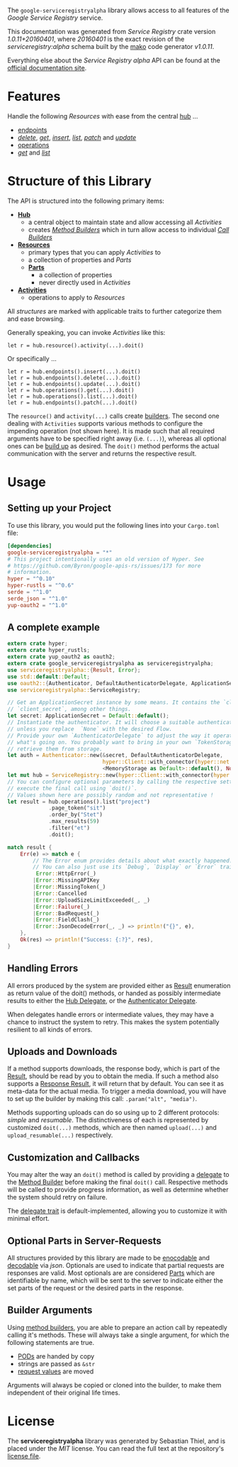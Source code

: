 <!---
DO NOT EDIT !
This file was generated automatically from 'src/mako/api/README.md.mako'
DO NOT EDIT !
-->
The `google-serviceregistryalpha` library allows access to all features of the *Google Service Registry* service.

This documentation was generated from *Service Registry* crate version *1.0.11+20160401*, where *20160401* is the exact revision of the *serviceregistry:alpha* schema built by the [mako](http://www.makotemplates.org/) code generator *v1.0.11*.

Everything else about the *Service Registry* *alpha* API can be found at the
[official documentation site](https://developers.google.com/cloud-serviceregistry/).
# Features

Handle the following *Resources* with ease from the central [hub](https://docs.rs/google-serviceregistryalpha/1.0.11+20160401/google_serviceregistryalpha/struct.ServiceRegistry.html) ... 

* [endpoints](https://docs.rs/google-serviceregistryalpha/1.0.11+20160401/google_serviceregistryalpha/struct.Endpoint.html)
 * [*delete*](https://docs.rs/google-serviceregistryalpha/1.0.11+20160401/google_serviceregistryalpha/struct.EndpointDeleteCall.html), [*get*](https://docs.rs/google-serviceregistryalpha/1.0.11+20160401/google_serviceregistryalpha/struct.EndpointGetCall.html), [*insert*](https://docs.rs/google-serviceregistryalpha/1.0.11+20160401/google_serviceregistryalpha/struct.EndpointInsertCall.html), [*list*](https://docs.rs/google-serviceregistryalpha/1.0.11+20160401/google_serviceregistryalpha/struct.EndpointListCall.html), [*patch*](https://docs.rs/google-serviceregistryalpha/1.0.11+20160401/google_serviceregistryalpha/struct.EndpointPatchCall.html) and [*update*](https://docs.rs/google-serviceregistryalpha/1.0.11+20160401/google_serviceregistryalpha/struct.EndpointUpdateCall.html)
* [operations](https://docs.rs/google-serviceregistryalpha/1.0.11+20160401/google_serviceregistryalpha/struct.Operation.html)
 * [*get*](https://docs.rs/google-serviceregistryalpha/1.0.11+20160401/google_serviceregistryalpha/struct.OperationGetCall.html) and [*list*](https://docs.rs/google-serviceregistryalpha/1.0.11+20160401/google_serviceregistryalpha/struct.OperationListCall.html)




# Structure of this Library

The API is structured into the following primary items:

* **[Hub](https://docs.rs/google-serviceregistryalpha/1.0.11+20160401/google_serviceregistryalpha/struct.ServiceRegistry.html)**
    * a central object to maintain state and allow accessing all *Activities*
    * creates [*Method Builders*](https://docs.rs/google-serviceregistryalpha/1.0.11+20160401/google_serviceregistryalpha/trait.MethodsBuilder.html) which in turn
      allow access to individual [*Call Builders*](https://docs.rs/google-serviceregistryalpha/1.0.11+20160401/google_serviceregistryalpha/trait.CallBuilder.html)
* **[Resources](https://docs.rs/google-serviceregistryalpha/1.0.11+20160401/google_serviceregistryalpha/trait.Resource.html)**
    * primary types that you can apply *Activities* to
    * a collection of properties and *Parts*
    * **[Parts](https://docs.rs/google-serviceregistryalpha/1.0.11+20160401/google_serviceregistryalpha/trait.Part.html)**
        * a collection of properties
        * never directly used in *Activities*
* **[Activities](https://docs.rs/google-serviceregistryalpha/1.0.11+20160401/google_serviceregistryalpha/trait.CallBuilder.html)**
    * operations to apply to *Resources*

All *structures* are marked with applicable traits to further categorize them and ease browsing.

Generally speaking, you can invoke *Activities* like this:

```Rust,ignore
let r = hub.resource().activity(...).doit()
```

Or specifically ...

```ignore
let r = hub.endpoints().insert(...).doit()
let r = hub.endpoints().delete(...).doit()
let r = hub.endpoints().update(...).doit()
let r = hub.operations().get(...).doit()
let r = hub.operations().list(...).doit()
let r = hub.endpoints().patch(...).doit()
```

The `resource()` and `activity(...)` calls create [builders][builder-pattern]. The second one dealing with `Activities` 
supports various methods to configure the impending operation (not shown here). It is made such that all required arguments have to be 
specified right away (i.e. `(...)`), whereas all optional ones can be [build up][builder-pattern] as desired.
The `doit()` method performs the actual communication with the server and returns the respective result.

# Usage

## Setting up your Project

To use this library, you would put the following lines into your `Cargo.toml` file:

```toml
[dependencies]
google-serviceregistryalpha = "*"
# This project intentionally uses an old version of Hyper. See
# https://github.com/Byron/google-apis-rs/issues/173 for more
# information.
hyper = "^0.10"
hyper-rustls = "^0.6"
serde = "^1.0"
serde_json = "^1.0"
yup-oauth2 = "^1.0"
```

## A complete example

```Rust
extern crate hyper;
extern crate hyper_rustls;
extern crate yup_oauth2 as oauth2;
extern crate google_serviceregistryalpha as serviceregistryalpha;
use serviceregistryalpha::{Result, Error};
use std::default::Default;
use oauth2::{Authenticator, DefaultAuthenticatorDelegate, ApplicationSecret, MemoryStorage};
use serviceregistryalpha::ServiceRegistry;

// Get an ApplicationSecret instance by some means. It contains the `client_id` and 
// `client_secret`, among other things.
let secret: ApplicationSecret = Default::default();
// Instantiate the authenticator. It will choose a suitable authentication flow for you, 
// unless you replace  `None` with the desired Flow.
// Provide your own `AuthenticatorDelegate` to adjust the way it operates and get feedback about 
// what's going on. You probably want to bring in your own `TokenStorage` to persist tokens and
// retrieve them from storage.
let auth = Authenticator::new(&secret, DefaultAuthenticatorDelegate,
                              hyper::Client::with_connector(hyper::net::HttpsConnector::new(hyper_rustls::TlsClient::new())),
                              <MemoryStorage as Default>::default(), None);
let mut hub = ServiceRegistry::new(hyper::Client::with_connector(hyper::net::HttpsConnector::new(hyper_rustls::TlsClient::new())), auth);
// You can configure optional parameters by calling the respective setters at will, and
// execute the final call using `doit()`.
// Values shown here are possibly random and not representative !
let result = hub.operations().list("project")
             .page_token("sit")
             .order_by("Stet")
             .max_results(59)
             .filter("et")
             .doit();

match result {
    Err(e) => match e {
        // The Error enum provides details about what exactly happened.
        // You can also just use its `Debug`, `Display` or `Error` traits
         Error::HttpError(_)
        |Error::MissingAPIKey
        |Error::MissingToken(_)
        |Error::Cancelled
        |Error::UploadSizeLimitExceeded(_, _)
        |Error::Failure(_)
        |Error::BadRequest(_)
        |Error::FieldClash(_)
        |Error::JsonDecodeError(_, _) => println!("{}", e),
    },
    Ok(res) => println!("Success: {:?}", res),
}

```
## Handling Errors

All errors produced by the system are provided either as [Result](https://docs.rs/google-serviceregistryalpha/1.0.11+20160401/google_serviceregistryalpha/enum.Result.html) enumeration as return value of 
the doit() methods, or handed as possibly intermediate results to either the 
[Hub Delegate](https://docs.rs/google-serviceregistryalpha/1.0.11+20160401/google_serviceregistryalpha/trait.Delegate.html), or the [Authenticator Delegate](https://docs.rs/yup-oauth2/*/yup_oauth2/trait.AuthenticatorDelegate.html).

When delegates handle errors or intermediate values, they may have a chance to instruct the system to retry. This 
makes the system potentially resilient to all kinds of errors.

## Uploads and Downloads
If a method supports downloads, the response body, which is part of the [Result](https://docs.rs/google-serviceregistryalpha/1.0.11+20160401/google_serviceregistryalpha/enum.Result.html), should be
read by you to obtain the media.
If such a method also supports a [Response Result](https://docs.rs/google-serviceregistryalpha/1.0.11+20160401/google_serviceregistryalpha/trait.ResponseResult.html), it will return that by default.
You can see it as meta-data for the actual media. To trigger a media download, you will have to set up the builder by making
this call: `.param("alt", "media")`.

Methods supporting uploads can do so using up to 2 different protocols: 
*simple* and *resumable*. The distinctiveness of each is represented by customized 
`doit(...)` methods, which are then named `upload(...)` and `upload_resumable(...)` respectively.

## Customization and Callbacks

You may alter the way an `doit()` method is called by providing a [delegate](https://docs.rs/google-serviceregistryalpha/1.0.11+20160401/google_serviceregistryalpha/trait.Delegate.html) to the 
[Method Builder](https://docs.rs/google-serviceregistryalpha/1.0.11+20160401/google_serviceregistryalpha/trait.CallBuilder.html) before making the final `doit()` call. 
Respective methods will be called to provide progress information, as well as determine whether the system should 
retry on failure.

The [delegate trait](https://docs.rs/google-serviceregistryalpha/1.0.11+20160401/google_serviceregistryalpha/trait.Delegate.html) is default-implemented, allowing you to customize it with minimal effort.

## Optional Parts in Server-Requests

All structures provided by this library are made to be [enocodable](https://docs.rs/google-serviceregistryalpha/1.0.11+20160401/google_serviceregistryalpha/trait.RequestValue.html) and 
[decodable](https://docs.rs/google-serviceregistryalpha/1.0.11+20160401/google_serviceregistryalpha/trait.ResponseResult.html) via *json*. Optionals are used to indicate that partial requests are responses 
are valid.
Most optionals are are considered [Parts](https://docs.rs/google-serviceregistryalpha/1.0.11+20160401/google_serviceregistryalpha/trait.Part.html) which are identifiable by name, which will be sent to 
the server to indicate either the set parts of the request or the desired parts in the response.

## Builder Arguments

Using [method builders](https://docs.rs/google-serviceregistryalpha/1.0.11+20160401/google_serviceregistryalpha/trait.CallBuilder.html), you are able to prepare an action call by repeatedly calling it's methods.
These will always take a single argument, for which the following statements are true.

* [PODs][wiki-pod] are handed by copy
* strings are passed as `&str`
* [request values](https://docs.rs/google-serviceregistryalpha/1.0.11+20160401/google_serviceregistryalpha/trait.RequestValue.html) are moved

Arguments will always be copied or cloned into the builder, to make them independent of their original life times.

[wiki-pod]: http://en.wikipedia.org/wiki/Plain_old_data_structure
[builder-pattern]: http://en.wikipedia.org/wiki/Builder_pattern
[google-go-api]: https://github.com/google/google-api-go-client

# License
The **serviceregistryalpha** library was generated by Sebastian Thiel, and is placed 
under the *MIT* license.
You can read the full text at the repository's [license file][repo-license].

[repo-license]: https://github.com/Byron/google-apis-rsblob/master/LICENSE.md
